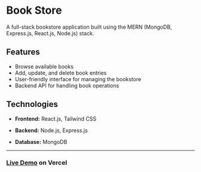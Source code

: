 # Book Store

A full-stack bookstore application built using the MERN (MongoDB, Express.js, React.js, Node.js) stack.

## Features
- Browse available books
- Add, update, and delete book entries
- User-friendly interface for managing the bookstore
- Backend API for handling book operations

## Technologies

- **Frontend:** React.js, Tailwind CSS

- **Backend:** Node.js, Express.js

- **Database:** MongoDB

------------

### [Live Demo](https://bookstore-land.vercel.app/) on Vercel